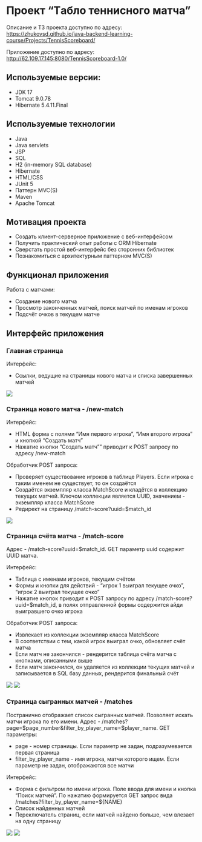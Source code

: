 # Проект “Tабло теннисного матча”
Описание и ТЗ проекта доступно по адресу: <br>
https://zhukovsd.github.io/java-backend-learning-course/Projects/TennisScoreboard/

Приложение доступно по адресу: <br>
http://62.109.17.145:8080/TennisScoreboard-1.0/ 

<h2>Используемые версии: </h2>
<ul>
    <li>JDK 17</li>
    <li>Tomcat 9.0.78</li>
    <li>Hibernate 5.4.11.Final</li>
</ul>

<h2>Используемые технологии</h2>
<ul>
  <li>Java</li>
  <li>Java servlets</li>
  <li>JSP</li>
  <li>SQL</li>
  <li>H2 (in-memory SQL database)</li>
  <li>Hibernate</li>
  <li>HTML/CSS</li>
  <li>JUnit 5</li>
  <li>Паттерн MVC(S)</li>
  <li>Maven</li>
  <li>Apache Tomcat</li>
</ul>

<h2>Мотивация проекта</h2>
<ul>
    <li>Создать клиент-серверное приложение с веб-интерфейсом</li>
    <li>Получить практический опыт работы с ORM Hibernate</li>
    <li>Сверстать простой веб-интерфейс без сторонних библиотек</li>
    <li>Познакомиться с архитектурным паттерном MVC(S)</li>
</ul>

<h2>Функционал приложения</h2>
Работа с матчами:
<ul>
    <li>Создание нового матча</li>
    <li>Просмотр законченных матчей, поиск матчей по именам игроков</li>
    <li>Подсчёт очков в текущем матче</li>
</ul>

<h2>Интерфейс приложения</h2>
<h3>Главная страница</h3>
Интерфейс:
<ul>
    <li>Ссылки, ведущие на страницы нового матча и списка завершенных матчей</li>
</ul>
<img src="prev_img/main_page_prev.png">
<h3>Страница нового матча - /new-match</h3>
Интерфейс:
<ul>
    <li>HTML форма с полями “Имя первого игрока”, “Имя второго игрока” и кнопкой “Создать матч”</li>
    <li>Нажатие кнопки “Создать матч”” приводит к POST запросу по адресу /new-match</li>
</ul>
Обработчик POST запроса:
<ul>
    <li>Проверяет существование игроков в таблице Players. Если игрока с таким именем не существует, то он создаётся</li>
    <li>Создаётся экземпляр класса MatchScore и кладётся в коллекцию текущих матчей. Ключом коллекции является UUID, значением - экземпляр класса MatchScore</li>
    <li>Редирект на страницу /match-score?uuid=$match_id</li>
</ul>
<img src="prev_img/new_match_page_prev.png">
<h3>Страница счёта матча - /match-score</h3>
<p>Адрес - /match-score?uuid=$match_id. GET параметр uuid содержит UUID матча.</p>
Интерфейс:
<ul>
    <li>Таблица с именами игроков, текущим счётом</li>
    <li>Формы и кнопки для действий - “игрок 1 выиграл текущее очко”, “игрок 2 выиграл текущее очко”</li>
    <li>Нажатие кнопок приводит к POST запросу по адресу /match-score?uuid=$match_id, в полях отправленной формы содержится айди выигравшего очко игрока</li>
    
</ul>
Обработчик POST запроса:
<ul>
    <li>Извлекает из коллекции экземпляр класса MatchScore</li>
    <li>В соответствии с тем, какой игрок выиграл очко, обновляет счёт матча</li>
    <li>Если матч не закончился - рендерится таблица счёта матча с кнопками, описанными выше</li>
    <li>Если матч закончился, он удаляется из коллекции текущих матчей и записывается в SQL базу данных, рендерится финальный счёт
</ul>
<img src="prev_img/match_score_page_prev1.png">
<img src="prev_img/match_score_page_prev2.png">

<h3>Страница сыгранных матчей - /matches</h3>
Постранично отображает список сыгранных матчей. Позволяет искать матчи игрока по его имени. 
Адрес - /matches?page=$page_number&filter_by_player_name=$player_name. GET параметры:
<ul>
    <li>page - номер страницы. Если параметр не задан, подразумевается первая страница</li>
    <li>filter_by_player_name - имя игрока, матчи которого ищем. Если параметр не задан, отображаются все матчи</li>
</ul>
Интерфейс:
<ul>
    <li>Форма с фильтром по имени игрока. Поле ввода для имени и кнопка “Поиск матчей”. По нажатию формируется GET запрос вида /matches?filter_by_player_name=${NAME}</li>
    <li>Список найденных матчей</li>
    <li>Переключатель страниц, если матчей найдено больше, чем влезает на одну страницу</li>
</ul>
<img src="prev_img/matches_page_prev1.png">
<img src="prev_img/matches_page_prev2.png">



















